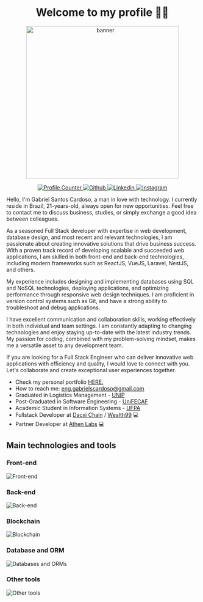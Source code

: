 <h1 align="center">Welcome to my profile 🙋‍♂️</h1>

<div align="center">
  <img src="https://raw.githubusercontent.com/MicaelliMedeiros/micaellimedeiros/master/image/computer-illustration.png" min-width="400px" max-width="400px" width="400px" align="center" alt="banner">

  <br />

  <p align="center">
    <a href="#">
      <img 
        src="https://komarev.com/ghpvc/?username=eng-gabrielscardoso&color=blueviolet&style=for-the-badge"
        alt="Profile Counter"
        title="Profile Counter"
      >
    </a>
    <a 
      href="https://github.com/eng-gabrielscardoso"
      target="_blank"
    >
      <img 
        src="https://img.shields.io/badge/GitHub-100000?style=for-the-badge&logo=github&logoColor=white"
        alt="Github"
        title="Github"
      >
    </a>
    <a href="https://www.linkedin.com/in/eng-gabrielscardoso/" target="_blank">
      <img
        src="https://img.shields.io/badge/LinkedIn-0077B5?style=for-the-badge&logo=linkedin&logoColor=white"
        alt="Linkedin"
        title="LinkedIn"
      >
    </a>
    <a href="https://www.instagram.com/eng.gabrielscardoso" target="_blank">
      <img
        src="https://img.shields.io/badge/Instagram-E4405F?style=for-the-badge&logo=instagram&logoColor=white" 
        alt="Instagram"
        title="Instagram"
      >
    </a>
  </p>

  <!-- <div align="center" style="display:flex;gap:0.4rem;flex-wrap:wrap;justify-content:center;align-items:center">
    <img
      src="https://github-readme-stats.vercel.app/api/top-langs/?username=eng-gabrielscardoso&layout=compact&langs_count=8&theme=dracula"
      height="180em"
      title="Gabriel Langs"
    />
    <img
      src="https://github-readme-stats.vercel.app/api?username=eng-gabrielscardoso&show_icons=true&theme=dracula&include_all_commits=true&count_private=true"
      height="180em"
      title="Gabriel Stats"
    />
    <img src="https://github-readme-streak-stats.herokuapp.com?user=eng-gabrielscardoso&theme=dracula">
  </div>

  <br /> -->

  <div align="left">
    <p>
      Hello, I'm Gabriel Santos Cardoso, a man in love with technology. I currently reside in Brazil, 21-years-old, always open for new opportunities. Feel free to contact me to discuss business, studies, or simply exchange a good idea between colleagues.
    </p>
    <p>
      As a seasoned Full Stack developer with expertise in web development, database design, and most recent and relevant technologies, I am passionate about creating innovative solutions that drive business success. With a proven track record of developing scalable and succeeded web applications, I am skilled in both front-end and back-end technologies, including modern frameworks such as ReactJS, VueJS, Laravel, NestJS, and others.
    </p>
    <p>
      My experience includes designing and implementing databases using SQL and NoSQL technologies, deploying applications, and optimizing performance through responsive web design techniques. I am proficient in version control systems such as Git, and have a strong ability to troubleshoot and debug applications.
    </p>
    <p>
      I have excellent communication and collaboration skills, working effectively in both individual and team settings. I am constantly adapting to changing technologies and enjoy staying up-to-date with the latest industry trends. My passion for coding, combined with my problem-solving mindset, makes me a versatile asset to any development team.
    </p>
    <p>
      If you are looking for a Full Stack Engineer who can deliver innovative web applications with efficiency and quality, I would love to connect with you. Let's collaborate and create exceptional user experiences together.
    </p>
    <ul>
      <li>
        Check my personal portfolio <a href="https://eng-gabrielscardoso.github.io/" target="_blank">HERE.</a>
      </li>
      <li>
        How to reach me: <a href="mailto:eng-gabrielscardoso@gmail.com">eng.gabrielscardoso@gmail.com</a>
      </li>
      <li>
        Graduated in Logistics Management - <a href="https://inscricoes.unip.br/inscricao" target="_blank">UNIP</a>
      </li>
      <li>
        Post-Graduated in Software Engineering - <a href="https://www.unifecaf.com.br/" target="_blank">UniFECAF</a>
      </li>
      <li>
        Academic Student in Information Systems - <a href="https://www.ufpa.br/" target="_blank">UFPA</a>
      </li>
      <li>
        Fullstack Developer at <a href="https://www.dacxichain.com/" target="_blank">Dacxi Chain</a> / <a href="https://www.wealth99.com/" target="_blank">Wealth99</a> 💻
      </li>
      <li>
        Partner Developer at <a href="https://athenlabs.io/" target="_blank">Athen Labs</a> 💻
      </li>
    </ul>
  </div>
</div>

## Main technologies and tools

### Front-end

<img src="https://skills.thijs.gg/icons?i=html,css,js,ts,jquery,sass,tailwindcss,bootstrap,angular,react,next,vuejs,nuxtjs,svelte,astro,jest" alt="Front-end" />

### Back-end

<img src="https://skills.thijs.gg/icons?i=js,ts,nodejs,express,nestjs,adonis,php,laravel,java,maven,spring,python,flask,django,elixir,golang,docker,aws,heroku,netlify,vercel,firebase,supabase" alt="Back-end" />

### Blockchain

<img src="https://skills.thijs.gg/icons?i=js,ts,golang,solidity,nodejs,linux" alt="Blockchain" />

### Database and ORM

<img src="https://skills.thijs.gg/icons?i=mysql,postgresql,sqlite,mongodb,redis,prisma" alt="Databases and ORMs" />

### Other tools

<img src="https://skills.thijs.gg/icons?i=linux,vscode,postman,eclipse,bash,python,r,c,git,markdown,github,gitlab,figma,discord,gulp,webpack,vite" alt="Other tools" />
